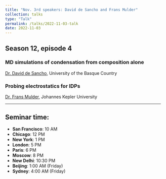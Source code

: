 ```yaml
---
title: "Nov. 3rd speakers: David de Sancho and Frans Mulder"
collection: talks
type: "Talk"
permalink: /talks/2022-11-03-talk
date: 2022-11-03
---
```


## Season 12, episode 4

### MD simulations of condensation from composition alone
[Dr. David de Sancho](https://sites.google.com/view/daviddesanchoresearch), University of the Basque Country


### Probing electrostatics for IDPs
[Dr. Frans Mulder](https://www.jku.at/en/institute-of-biochemistry/team/frans-mulder/), Johannes Kepler University

---


## Seminar time:
* **San Francisco**: 10 AM
* **Chicago**: 12 PM
* **New York**: 1 PM
* **London**: 5 PM
* **Paris**: 6 PM
* **Moscow**: 8 PM
* **New Delhi**: 10:30 PM
* **Beijing**: 1:00 AM (Friday)
* **Sydney**: 4:00 AM (Friday)





